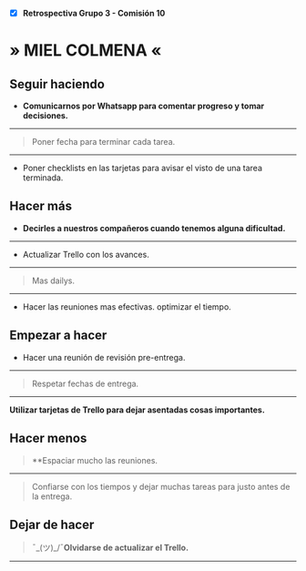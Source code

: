 - [x] **Retrospectiva Grupo 3 - Comisión 10**

#  » MIEL COLMENA « 

## Seguir haciendo

- **Comunicarnos por Whatsapp para comentar progreso y tomar decisiones.**

----

>  Poner fecha para terminar cada tarea.

----
- Poner checklists en las tarjetas para avisar el visto de una tarea terminada.

## Hacer más

- **Decirles a nuestros compañeros cuando tenemos alguna dificultad.**
----

- Actualizar Trello con los avances.
----

> Mas dailys.

----
- Hacer las reuniones mas efectivas. optimizar el tiempo.

## Empezar a hacer

- Hacer una reunión de revisión pre-entrega.
----

> Respetar fechas de entrega.
----

**Utilizar tarjetas de Trello para dejar asentadas cosas importantes.**

## Hacer menos

> **Espaciar mucho las reuniones.
----

>Confiarse con los tiempos y dejar muchas tareas para justo antes de la entrega.


## Dejar de hacer

> ¯\_(ツ)_/¯**Olvidarse de actualizar el Trello.**
----

